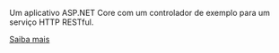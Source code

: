 ﻿Um aplicativo ASP.NET Core com um controlador de exemplo para um serviço HTTP RESTful.

[Saiba mais](https://docs.microsoft.com/aspnet/core/tutorials/first-web-api?view=aspnetcore-3.1)
